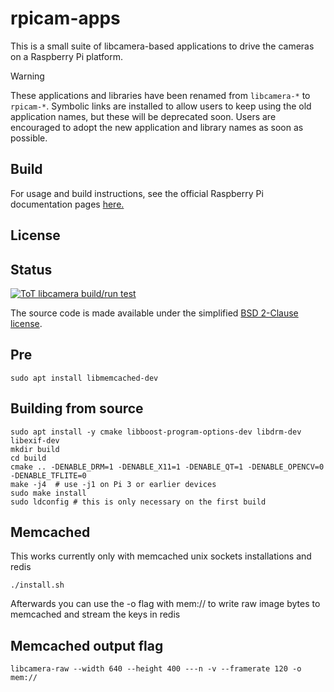 # rpicam-apps
This is a small suite of libcamera-based applications to drive the cameras on a Raspberry Pi platform.

>[!WARNING]
>These applications and libraries have been renamed from `libcamera-*` to `rpicam-*`. Symbolic links are installed to allow users to keep using the old application names, but these will be deprecated soon. Users are encouraged to adopt the new application and library names as soon as possible.

Build
-----
For usage and build instructions, see the official Raspberry Pi documentation pages [here.](https://www.raspberrypi.com/documentation/computers/camera_software.html#building-libcamera-and-rpicam-apps)

License
-------

Status
------

[![ToT libcamera build/run test](https://github.com/raspberrypi/rpicam-apps/actions/workflows/rpicam-test.yml/badge.svg)](https://github.com/raspberrypi/rpicam-apps/actions/workflows/rpicam-test.yml)

The source code is made available under the simplified [BSD 2-Clause license](https://spdx.org/licenses/BSD-2-Clause.html).

## Pre

```
sudo apt install libmemcached-dev
```

## Building from source

```
sudo apt install -y cmake libboost-program-options-dev libdrm-dev libexif-dev
mkdir build
cd build
cmake .. -DENABLE_DRM=1 -DENABLE_X11=1 -DENABLE_QT=1 -DENABLE_OPENCV=0 -DENABLE_TFLITE=0
make -j4  # use -j1 on Pi 3 or earlier devices
sudo make install
sudo ldconfig # this is only necessary on the first build
```


## Memcached

This works currently only with memcached unix sockets installations and redis


```
./install.sh
```

Afterwards you can use the -o flag with mem:// to write raw image bytes to memcached and stream the keys in redis


## Memcached output flag

```
libcamera-raw --width 640 --height 400 ---n -v --framerate 120 -o mem://
```
